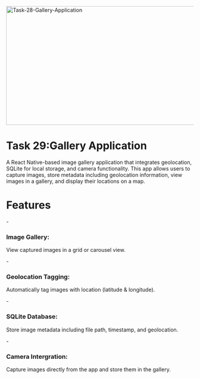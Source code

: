 <img src="https://socialify.git.ci/zibusisojnduna/Task-28-Gallery-Application/image?language=1&owner=1&name=1&stargazers=1&theme=Light" alt="Task-28-Gallery-Application" width="640" height="320" />

<h1>Task 29:Gallery Application</h1>

<p>A React Native-based image gallery application that integrates geolocation, SQLite for local storage, and camera functionality. This app allows users to capture images, store metadata including geolocation information, view images in a gallery, and display their locations on a map.</p>

<h1>Features</h1>
- <h3>Image Gallery:</h3><p>View captured images in a grid or carousel view.</p>
- <h3>Geolocation Tagging:</h3><p> Automatically tag images with location (latitude & longitude).</p>
- <h3>SQLite Database:</h3><p>Store image metadata including file path, timestamp, and geolocation.</p>
- <h3>Camera Intergration:</h3><p>Capture images directly from the app and store them in the gallery.</p>
<h3></h3>
